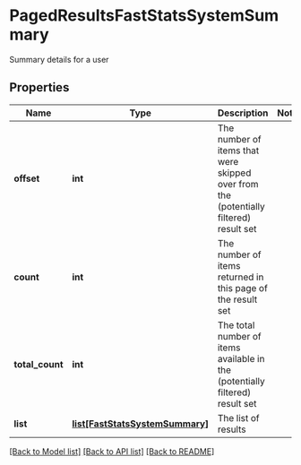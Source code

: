 # PagedResultsFastStatsSystemSummary

Summary details for a user

## Properties
Name | Type | Description | Notes
------------ | ------------- | ------------- | -------------
**offset** | **int** | The number of items that were skipped over from the (potentially filtered) result set | 
**count** | **int** | The number of items returned in this page of the result set | 
**total_count** | **int** | The total number of items available in the (potentially filtered) result set | 
**list** | [**list[FastStatsSystemSummary]**](FastStatsSystemSummary.md) | The list of results | 

[[Back to Model list]](../README.md#documentation-for-models) [[Back to API list]](../README.md#documentation-for-api-endpoints) [[Back to README]](../README.md)


